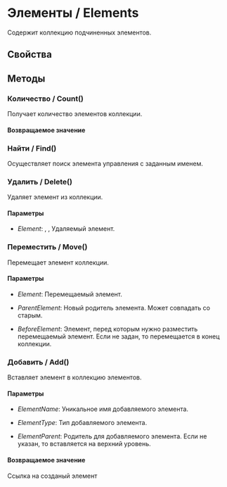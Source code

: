 # Элементы / Elements

Содержит коллекцию подчиненных элементов.
  
## Свойства
    
## Методы
    
### Количество / Count()
    
Получает количество элементов коллекции.
  
#### Возвращаемое значение

### Найти / Find()
    
Осуществляет поиск элемента управления с заданным именем.
  
### Удалить / Delete()
    
Удаляет элемент из коллекции.
  
#### Параметры

* *Element*: ,
,
Удаляемый элемент.

### Переместить / Move()
    
Перемещает элемент коллекции.
  
#### Параметры

* *Element*: Перемещаемый элемент.

* *ParentElement*: Новый родитель элемента. Может совпадать со старым.

* *BeforeElement*: Элемент, перед которым нужно разместить перемещаемый элемент. Если не задан, то перемещается в конец коллекции.

### Добавить / Add()
    
Вставляет элемент в коллекцию элементов.
  
#### Параметры

* *ElementName*: Уникальное имя добавляемого элемента.

* *ElementType*: Тип добавляемого элемента.

* *ElementParent*: Родитель для добавляемого элемента. Если не указан, то вставляется на верхний уровень.

#### Возвращаемое значение

Ссылка на созданый элемент